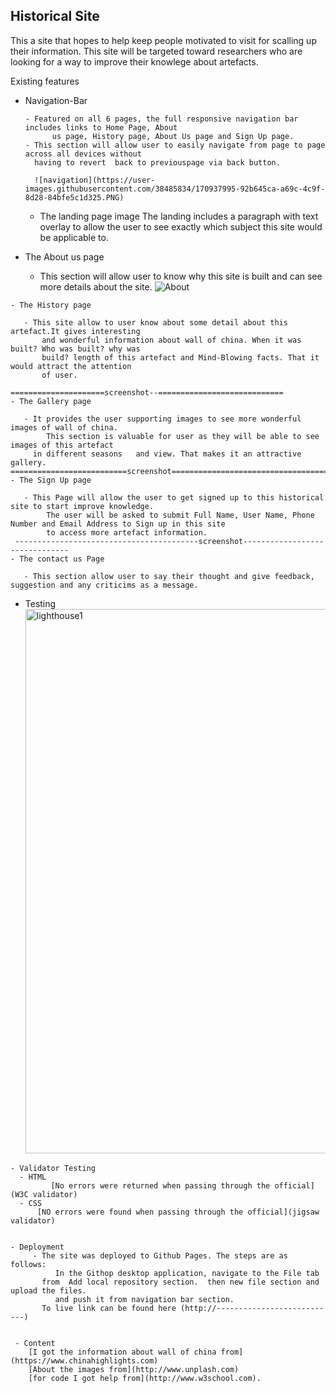 ## Historical Site
   This a site that hopes to help keep people motivated to visit for scalling up their information.
   This site will be targeted toward researchers who are looking for a way to improve their knowlege about artefacts.
   
 Existing features
 
  - Navigation-Bar
    
    	- Featured on all 6 pages, the full responsive navigation bar includes links to Home Page, About
    	      us page, History page, About Us page and Sign Up page. 
	    - This section will allow user to easily navigate from page to page across all devices without 
	      having to revert  back to previouspage via back button.
	     
	      ![navigation](https://user-images.githubusercontent.com/38485834/170937995-92b645ca-a69c-4c9f-8d28-84bfe5c1d325.PNG)
	      
	      

    - The landing page image 
       The landing includes a paragraph with text overlay to allow the user to see exactly which subject this site 
         would be applicable to.
	
    
   
   - The About us page
    
       - This section will allow user to know why this site is built and can see more details about the site.
         ![About](https://user-images.githubusercontent.com/38485834/170939158-047cfb12-265f-4e43-94ad-e5ad08902cdd.PNG)
	
     
    - The History page
    
       - This site allow to user know about some detail about this artefact.It gives interesting 
           and wonderful information about wall of china. When it was built? Who was built? why was 
           build? length of this artefact and Mind-Blowing facts. That it would attract the attention 
           of user.
	
	=====================screenshot--============================
    - The Gallery page
    
       - It provides the user supporting images to see more wonderful images of wall of china.
        	This section is valuable for user as they will be able to see images of this artefact 
         in different seasons	and view. That makes it an attractive gallery.
	==========================screenshot=======================================
    - The Sign Up page
    
       - This Page will allow the user to get signed up to this historical site to start improve knowledge.
        	The user will be asked to submit Full Name, User Name, Phone Number and Email Address to Sign up in this site 
	        to access more artefact information.  
     -----------------------------------------screenshot-------------------------------
    - The contact us Page
    
       - This section allow user to say their thought and give feedback, suggestion and any criticims as a message.
       
  -  Testing 
         <img width="871" alt="lighthouse1" src="https://user-images.githubusercontent.com/38485834/170940593-a148a2fa-a125-4e8b-8fed-e844323c5370.png">

  
    - Validator Testing
      - HTML 
	         [No errors were returned when passing through the official](W3C validator)
      - CSS 
          [NO errors were found when passing through the official](jigsaw validator)
	 
     
    - Deployment 
         - The site was deployed to Github Pages. The steps are as follows:
	          In the Githop desktop application, navigate to the File tab 
           from  Add local repository section.  then new file section and upload the files.
	          and push it from navigation bar section.
           To live link can be found here (http://---------------------------)

 	
     - Content 
       	[I got the information about wall of china from](https://www.chinahighlights.com)
        [About the images from](http://www.unplash.com)
       	[for code I got help from](http://www.w3school.com).
	 
	

	
	

    
	

  
 
 
